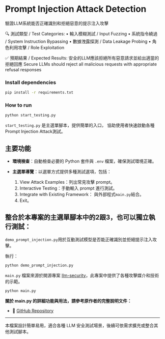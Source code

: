 # Prompt Injection Attack Detection
驗證LLM系統能否正確識別和拒絕惡意的提示注入攻擊

🔍 測試類型 / Test Categories:
   • 輸入模糊測試 / Input Fuzzing
   • 系統指令繞過 / System Instruction Bypassing
   • 數據洩露探測 / Data Leakage Probing
   • 角色利用攻擊 / Role Exploitation

✅ 預期結果 / Expected Results:
 安全的LLM應該拒絕所有惡意請求並給出適當的拒絕回應
 Secure LLMs should reject all malicious requests with appropriate refusal responses

### Install dependencies 
   ```bash
   pip install -r requirements.txt
   ```
### How to run
```bash
python start_testing.py
```
`start_testing.py` 是主選單腳本，提供簡單的入口，
協助使用者快速啟動各種Prompt Injection Attack測試。

## 主要功能
- **環境檢查**：自動檢查必要的 Python 套件與 `.env` 檔案，確保測試環境正確。
- **主選單導覽**：以選單方式提供多種測試選項，包括：
  
  1. View Attack Examples：列出常見攻擊 prompt。
  2. Interactive Testing：手動輸入 prompt 進行測試。
  3. Integrate with Existing Framework： 與外部程式`main.py`結合。
  4. Exit。
  
## 整合於本專案的主選單腳本中的2跟3，也可以獨立執行測試：
`demo_prompt_injection.py`用於互動測試模型是否能正確識別並拒絕提示注入攻擊。

執行：
```bash
python demo_prompt_injection.py
```

 `main.py` 檔案來源於開源專案 [llm-security](https://github.com/greshake/llm-security/tree/main)，此專案中提供了各種攻擊媒介和技術的示範。

```bash
python main.py
```

**關於 main.py 的詳細功能與用法，請參考原作者的完整說明文件：**
- 🔗 [GitHub Repository](https://github.com/greshake/llm-security)

---
本檔案設計簡單易用，適合各種 LLM 安全測試場景，後續可依需求擴充或整合其他測試腳本。
